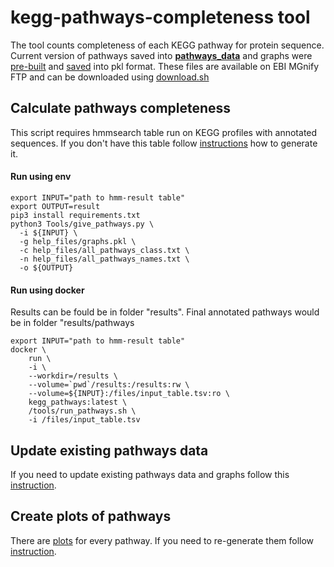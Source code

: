 # kegg-pathways-completeness tool

The tool counts completeness of each KEGG pathway for protein sequence. 
Current version of pathways saved into **[pathways_data](pathways_data)** and graphs were [pre-built](graphs/README.md) and [saved](graphs/graphs.pkl) into pkl format. 
These files are available on EBI MGnify FTP and can be downloaded using [download.sh](download.sh)

## Calculate pathways completeness
This script requires hmmsearch table run on KEGG profiles with annotated sequences.
If you don't have this table follow [instructions](src/README.md) how to generate it.

#### Run using env 
```commandline
export INPUT="path to hmm-result table"
export OUTPUT=result
pip3 install requirements.txt
python3 Tools/give_pathways.py \
  -i ${INPUT} \
  -g help_files/graphs.pkl \
  -c help_files/all_pathways_class.txt \
  -n help_files/all_pathways_names.txt \
  -o ${OUTPUT}
```

#### Run using docker
Results can be fould be in folder "results". Final annotated pathways would be in folder "results/pathways
```commandline
export INPUT="path to hmm-result table"
docker \
    run \
    -i \
    --workdir=/results \
    --volume=`pwd`/results:/results:rw \
    --volume=${INPUT}:/files/input_table.tsv:ro \
    kegg_pathways:latest \
    /tools/run_pathways.sh \
    -i /files/input_table.tsv
```

## Update existing pathways data
If you need to update existing pathways data and graphs follow this [instruction]().

## Create plots of pathways
There are [plots](graphs/png) for every pathway.
If you need to re-generate them follow [instruction](graphs/README.md).

